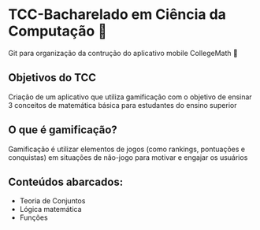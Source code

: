# TCC-Bacharelado em Ciência da Computação :book:
Git para organização da contrução do aplicativo mobile CollegeMath :iphone:

## Objetivos do TCC

Criação de um aplicativo que utiliza gamificação com o objetivo de ensinar 3 conceitos de matemática básica para estudantes do ensino superior

## O que é gamificação?

Gamificação é utilizar elementos de jogos (como rankings, pontuações e conquistas) em situações de não-jogo para motivar e engajar os usuários

## Conteúdos abarcados:

- Teoria de Conjuntos
- Lógica matemática
- Funções

